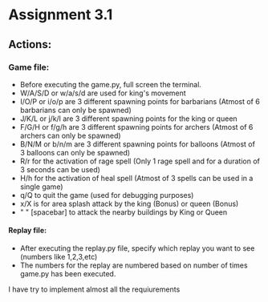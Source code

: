 # Assignment 3.1

## Actions:

### Game file:

- Before executing the game.py, full screen the terminal.
- W/A/S/D or w/a/s/d are used for king's movement
- I/O/P or i/o/p are 3 different spawning points for barbarians (Atmost of 6 barbarians can only be spawned)
- J/K/L or j/k/l are 3 different spawning points for the king or queen
- F/G/H or f/g/h are 3 different spawning points for archers (Atmost of 6 archers can only be spawned)
- B/N/M or b/n/m are 3 different spawning points for balloons (Atmost of 3 balloons can only be spawned)
- R/r for the activation of rage spell (Only 1 rage spell and for a duration of 3 seconds can be used)
- H/h for the activation of heal spell (Atmost of 3 spells can be used in a single game)
- q/Q to quit the game (used for debugging purposes)
- x/X is for area splash attack by the king (Bonus) or queen (Bonus)
- " " [spacebar] to attack the nearby buildings by King or Queen

#### Replay file:
- After executing the replay.py file, specify which replay you want to see (numbers like 1,2,3,etc)
- The numbers for the replay are numbered based on number of times game.py has been executed.

I have try to implement almost all the requiurements
